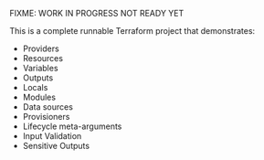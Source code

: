 FIXME: WORK IN PROGRESS NOT READY YET

This is a complete runnable Terraform project that demonstrates:

- Providers
- Resources
- Variables
- Outputs
- Locals
- Modules
- Data sources
- Provisioners
- Lifecycle meta-arguments
- Input Validation
- Sensitive Outputs